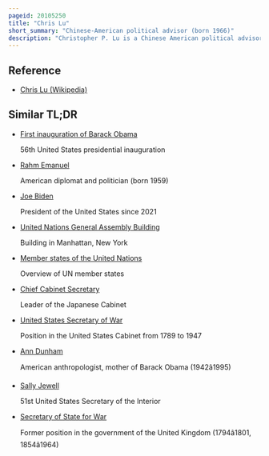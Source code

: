 ```yaml
---
pageid: 20105250
title: "Chris Lu"
short_summary: "Chinese-American political advisor (born 1966)"
description: "Christopher P. Lu is a Chinese American political advisor who serves as the U. S. Ambassador to the United Nations for Management and Reform. He is also an alternative Representative to the United Nations General Assembly during his Tenure as Representative for Management and Reform. In the Administration of United States President Barack Obama, Lu served as the United States Deputy Secretary of Labor from 2014 to 2017, the White House Cabinet Secretary and Assistant to the President from 2009 to 2013, and the Co-Chair of the White House Initiative on asian Americans and Pacific Islanders. Lu graduated from Woodrow wilson School at Princeton University and Harvard Law School where he was a Classmate of Barack Obama."
---
```


## Reference

- [Chris Lu (Wikipedia)](https://en.wikipedia.org/?curid=20105250)

## Similar TL;DR

- [First inauguration of Barack Obama](/tldr/en/first-inauguration-of-barack-obama)

  56th United States presidential inauguration

- [Rahm Emanuel](/tldr/en/rahm-emanuel)

  American diplomat and politician (born 1959)

- [Joe Biden](/tldr/en/joe-biden)

  President of the United States since 2021

- [United Nations General Assembly Building](/tldr/en/united-nations-general-assembly-building)

  Building in Manhattan, New York

- [Member states of the United Nations](/tldr/en/member-states-of-the-united-nations)

  Overview of UN member states

- [Chief Cabinet Secretary](/tldr/en/chief-cabinet-secretary)

  Leader of the Japanese Cabinet

- [United States Secretary of War](/tldr/en/united-states-secretary-of-war)

  Position in the United States Cabinet from 1789 to 1947

- [Ann Dunham](/tldr/en/ann-dunham)

  American anthropologist, mother of Barack Obama (1942â1995)

- [Sally Jewell](/tldr/en/sally-jewell)

  51st United States Secretary of the Interior

- [Secretary of State for War](/tldr/en/secretary-of-state-for-war)

  Former position in the government of the United Kingdom (1794â1801, 1854â1964)
